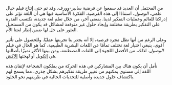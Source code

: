 من المحتمل أن العديد قد سمعوا عن فرضية سابير-وورف. وقد تم حتى إنتاج فيلم خيال علمي، *الوصول*، استنادًا إلى هذه الفرضية. الفكرة الأساسية فيها هي أن اللغة تؤثر على إدراكنا للعالم وعمليات التفكير لدينا. بمعنى آخر، من خلال تعلم لغة جديدة، نكتسب القدرة على التفكير بطريقة مختلفة وإيجاد حلول غير متوقعة لمشاكل قد يكون من المستحيل العثور على حل لها ضمن إطار لغتنا الأم.  

وعلى الرغم من أنها تظل مجرد فرضية، إلا أنه يجدر بنا تجربتها عمليًا. وللحصول على تأثير أقوى، ينبغي اختيار لغة تختلف تمامًا عن اللغات البشرية الطبيعية، كما هو الحال في فيلم *الوصول*. لذلك، من الأفضل اللجوء إلى اللغات المصطنعة، ومن بينها الأكثر تميزًا بأصالتها هي [إثكويل](https://www.ithkuil.net/) أو لهجتها [إلاكش](https://ithkuil.place/mirror/2004-en/Ilaksh_Intro.html).  

نأمل أن يكون هناك بين المشاركين في هذه الحركة من يملكون الشجاعة لإتقان هذه اللغة إلى مستوى يمكنهم من تغيير طريقة تفكيرهم بشكل جذري، مما يسمح لهم باكتشاف حلول جديدة وأصلية للتحديات الحالية في طريقهم نحو الخلود.
